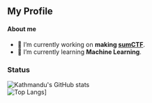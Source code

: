 ## My Profile

#### About me
- 🔭 I’m currently working on **making [sumCTF](https://sumctf.herokuapp.com/)**.
- 🌱 I’m currently learning **Machine Learning**.


### Status
![Kathmandu's GitHub stats](https://github-readme-stats.vercel.app/api?username=kathmandu777&show_icons=true&theme=tokyonight&count_private=true)  
![Top Langs](https://github-readme-stats.vercel.app/api/top-langs/?username=kathmandu777&layout=compact)]  

